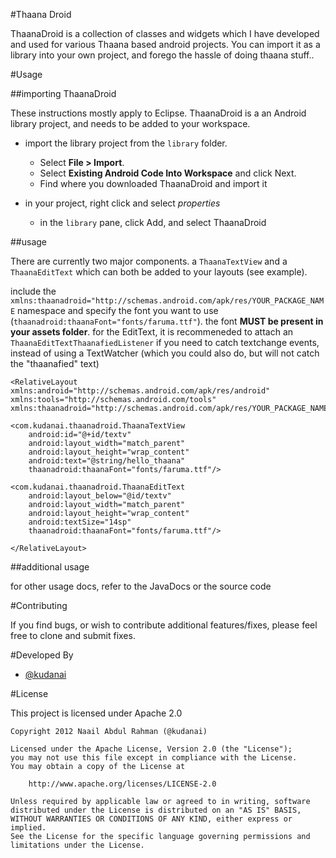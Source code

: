 #Thaana Droid

ThaanaDroid is a collection of classes and widgets which I have developed and used for various Thaana based android projects. You can import it as a library into your own project, and forego the hassle of doing thaana stuff..

#Usage

##importing ThaanaDroid

These instructions mostly apply to Eclipse. ThaanaDroid is a an Android library project, and needs to be added to your workspace.

* import the library project from the `library` folder. 
	* Select **File > Import**.
	* Select **Existing Android Code Into Workspace** and click Next. 
	* Find where you downloaded ThaanaDroid and import it
	
* in your project, right click and select *properties*
	* in the `library` pane, click Add, and select ThaanaDroid
	
##usage

There are currently two major components. a `ThaanaTextView` and a `ThaanaEditText` which can both be added to your layouts (see example).

include the `xmlns:thaanadroid="http://schemas.android.com/apk/res/YOUR_PACKAGE_NAME` namespace and specify the font you want to use (`thaanadroid:thaanaFont="fonts/faruma.ttf"`). the font **MUST be present in your assets folder**. for the EditText, it is recommeneded to attach an `ThaanaEditTextThaanafiedListener` if you need to catch textchange events, instead of using a TextWatcher (which you could also do, but will not catch the "thaanafied" text)

	<RelativeLayout xmlns:android="http://schemas.android.com/apk/res/android"
    xmlns:tools="http://schemas.android.com/tools"
    xmlns:thaanadroid="http://schemas.android.com/apk/res/YOUR_PACKAGE_NAME">

    <com.kudanai.thaanadroid.ThaanaTextView
        android:id="@+id/textv"
        android:layout_width="match_parent"
        android:layout_height="wrap_content"
        android:text="@string/hello_thaana"
        thaanadroid:thaanaFont="fonts/faruma.ttf"/>
    
    <com.kudanai.thaanadroid.ThaanaEditText
        android:layout_below="@id/textv"
        android:layout_width="match_parent"
        android:layout_height="wrap_content"
        android:textSize="14sp"
        thaanadroid:thaanaFont="fonts/faruma.ttf"/>

	</RelativeLayout>

##additional usage

for other usage docs, refer to the JavaDocs or the source code

#Contributing

If you find bugs, or wish to contribute additional features/fixes, please feel free to clone and submit fixes.


#Developed By
* [@kudanai](http://kudanai.com)

#License

This project is licensed under Apache 2.0

    Copyright 2012 Naail Abdul Rahman (@kudanai)

	Licensed under the Apache License, Version 2.0 (the "License");
	you may not use this file except in compliance with the License.
	You may obtain a copy of the License at

   		http://www.apache.org/licenses/LICENSE-2.0

	Unless required by applicable law or agreed to in writing, software
	distributed under the License is distributed on an "AS IS" BASIS,
	WITHOUT WARRANTIES OR CONDITIONS OF ANY KIND, either express or implied.
	See the License for the specific language governing permissions and
	limitations under the License.